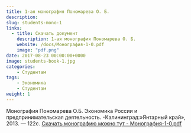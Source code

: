 ```yaml
---
title: 1-ая монография Пономарева О. Б.
description: 
slug: students-mono-1
links:
  - title: Скачать документ 
    description: 1-ая монография Пономарева О. Б.
    website: /docs/Монография-1-0.pdf
    image: "pdf.png"
date: 2017-08-23 00:00:00+0000
image: students-book-1.jpg
categories:
    - Студентам
tags:
    - Экономика
    - Студентам
weight: 1       
---
```

Монография Пономарева О.Б. Экономика России и предпринимательская деятельность. -Калининград:»Янтарный край», 2013. — 122с. [Скачать монографию можно тут - Монография-1-0.pdf](/docs/Монография-1-0.pdf)




